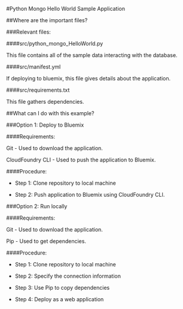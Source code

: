 #Python Mongo Hello World Sample Application

##Where are the important files?

###Relevant files:

####src/python_mongo_HelloWorld.py

This file contains all of the sample data interacting with the database.

####src/manifest.yml

If deploying to bluemix, this file gives details about the application.

####src/requirements.txt

This file gathers dependencies.

##What can I do with this example?

###Option 1: Deploy to Bluemix

####Requirements:

Git - Used to download the application.

CloudFoundry CLI -  Used to push the application to Bluemix.

####Procedure:

 * Step 1: Clone repository to local machine
	
 * Step 2: Push application to Bluemix using CloudFoundry CLI.

###Option 2: Run locally

####Requirements:

Git - Used to download the application.

Pip -  Used to get dependencies.

####Procedure:

 * Step 1: Clone repository to local machine
 
 * Step 2: Specify the connection information

 * Step 3: Use Pip to copy dependencies

 * Step 4: Deploy as a web application
